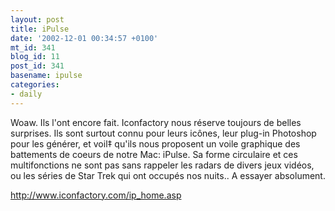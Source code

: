 ```yaml
---
layout: post
title: iPulse
date: '2002-12-01 00:34:57 +0100'
mt_id: 341
blog_id: 11
post_id: 341
basename: ipulse
categories:
- daily
---
```

 Woaw. Ils l'ont encore fait. Iconfactory nous réserve toujours de belles surprises. Ils sont surtout connu pour leurs icônes, leur plug-in Photoshop pour les générer, et voil‡ qu'ils nous proposent un voile graphique des battements de coeurs de notre Mac: iPulse. Sa forme circulaire et ces multifonctions ne sont pas sans rappeler les radars de divers jeux vidéos, ou les séries de Star Trek qui ont occupés nos nuits.. A essayer absolument. 

<a href="http://www.iconfactory.com/ip_home.asp">

http://www.iconfactory.com/ip_home.asp</a>
